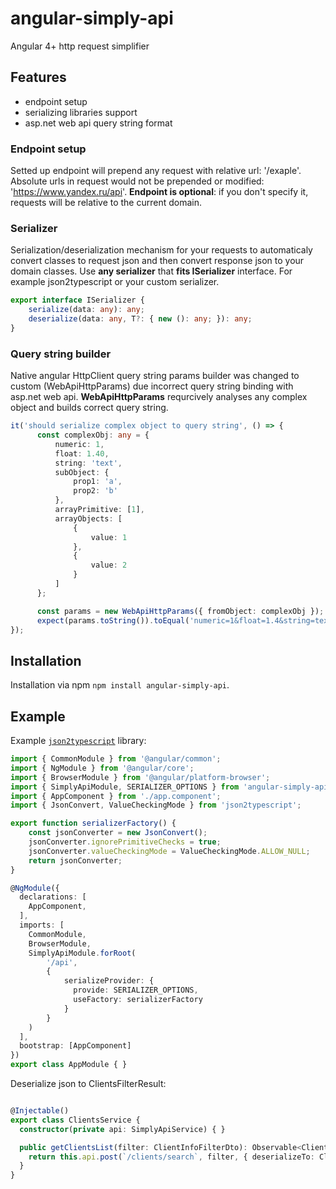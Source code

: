 
# angular-simply-api

Angular 4+ http request simplifier

## Features

- endpoint setup
- serializing libraries support
- asp.net web api query string format

### Endpoint setup

Setted up endpoint will prepend any request with relative url: '/exaple'.
Absolute urls in request would not be prepended or modified: 'https://www.yandex.ru/api'.
**Endpoint is optional**: if you don't specify it, requests will be relative to the current domain.

### Serializer

Serialization/deserialization mechanism for your requests to automaticaly convert classes to request json and then convert response json to your domain classes.
Use **any serializer** that **fits ISerializer** interface. For example json2typescript or your custom serializer.

```typescript
export interface ISerializer {
    serialize(data: any): any;
    deserialize(data: any, T?: { new (): any; }): any;
}
```

### Query string builder

Native angular HttpClient query string params builder was changed to custom (WebApiHttpParams) due incorrect query string binding with asp.net web api. **WebApiHttpParams** requrcively analyses any complex object and builds correct query string.

```typescript
it('should serialize complex object to query string', () => {
      const complexObj: any = {
          numeric: 1,
          float: 1.40,
          string: 'text',
          subObject: {
              prop1: 'a',
              prop2: 'b'
          },
          arrayPrimitive: [1],
          arrayObjects: [
              {
                  value: 1
              },
              {
                  value: 2
              }
          ]
      };

      const params = new WebApiHttpParams({ fromObject: complexObj });
      expect(params.toString()).toEqual('numeric=1&float=1.4&string=text&subObject[prop1]=a&subObject[prop2]=b&arrayPrimitive=1&arrayObjects[value]=1&arrayObjects[value]=2');
});
```

## Installation

Installation via npm `npm install angular-simply-api`.

## Example

Example [`json2typescript`](https://www.npmjs.com/package/json2typescript) library:

```typescript
import { CommonModule } from '@angular/common';
import { NgModule } from '@angular/core';
import { BrowserModule } from '@angular/platform-browser';
import { SimplyApiModule, SERIALIZER_OPTIONS } from 'angular-simply-api';
import { AppComponent } from './app.component';
import { JsonConvert, ValueCheckingMode } from 'json2typescript';

export function serializerFactory() {
    const jsonConverter = new JsonConvert();
    jsonConverter.ignorePrimitiveChecks = true;
    jsonConverter.valueCheckingMode = ValueCheckingMode.ALLOW_NULL;
    return jsonConverter;
}

@NgModule({
  declarations: [
    AppComponent,
  ],
  imports: [
    CommonModule,
    BrowserModule,
    SimplyApiModule.forRoot(
        '/api',
        {
            serializeProvider: {
              provide: SERIALIZER_OPTIONS,
              useFactory: serializerFactory
            }
        }
    )
  ],
  bootstrap: [AppComponent]
})
export class AppModule { }

```

Deserialize json to ClientsFilterResult:
```typescript

@Injectable()
export class ClientsService {
  constructor(private api: SimplyApiService) { }

  public getClientsList(filter: ClientInfoFilterDto): Observable<ClientsFilterResult> {
    return this.api.post(`/clients/search`, filter, { deserializeTo: ClientsFilterResult });
  }
}
```
